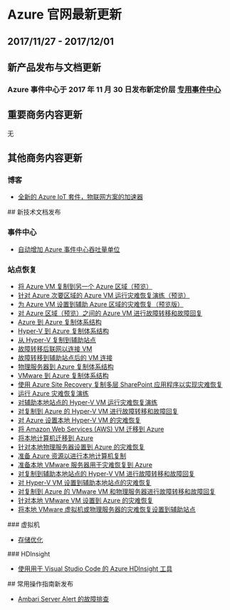 <properties
	pageTitle="Azure 官网本周更新 | Azure"
    description="Azure 官网本周更新"
    services=""
    documentationCenter=""
    authors=""
    manager=""
    editor=""
    tags=""/>

<tags ms.service="weekly-updates" ms.date="" wacn.date="" wacn.lang="cn"/>

# Azure 官网最新更新
## 2017/11/27 - 2017/12/01
## 新产品发布与文档更新

<h3>Azure 事件中心于 2017 年 11 月 30 日发布新定价层 <a href="/pricing/details/event-hubs/" id="weekly-updates-12-01_envent-hubs">专用事件中心</a></h3>

## 重要商务内容更新
无

## 其他商务内容更新
### 博客
<ul>
<li><a href="/blog/2017/11/27/The-next-generation-ofAzure-IoT-Suite-accelerates-IoT-solutions/" id="weekly-updates-12-01_blog-The-next-generation-ofAzure-IoT-Suite-accelerates-IoT-solutions">全新的 Azure IoT 套件，物联网方案的加速器</a></li>
</ul>
## 新技术文档发布

### 事件中心
<ul><li><a id="weekly-updates-12-01_docs-event-hubs-auto-inflate" href="//docs.azure.cn/zh-cn/event-hubs/event-hubs-auto-inflate">自动增加 Azure 事件中心吞吐量单位</a></li>
</ul>

### 站点恢复
<ul><li><a id="weekly-updates-12-01_docs-azure-to-azure-quickstart" href="//docs.azure.cn/zh-cn/site-recovery/azure-to-azure-quickstart">将 Azure VM 复制到另一个 Azure 区域（预览）</a></li>
<li><a id="weekly-updates-12-01_docs-azure-to-azure-tutorial-dr-drill" href="//docs.azure.cn/zh-cn/site-recovery/azure-to-azure-tutorial-dr-drill">针对 Azure 次要区域的 Azure VM 运行灾难恢复演练（预览）</a></li>
<li><a id="weekly-updates-12-01_docs-azure-to-azure-tutorial-enable-replication" href="//docs.azure.cn/zh-cn/site-recovery/azure-to-azure-tutorial-enable-replication">为 Azure VM 设置到辅助 Azure 区域的灾难恢复（预览版）</a></li>
<li><a id="weekly-updates-12-01_docs-azure-to-azure-tutorial-failover-failback" href="//docs.azure.cn/zh-cn/site-recovery/azure-to-azure-tutorial-failover-failback">对 Azure 区域（预览）之间的 Azure VM 进行故障转移和故障回复</a></li>
<li><a id="weekly-updates-12-01_docs-concepts-azure-to-azure-architecture" href="//docs.azure.cn/zh-cn/site-recovery/concepts-azure-to-azure-architecture">Azure 到 Azure 复制体系结构</a></li>
<li><a id="weekly-updates-12-01_docs-concepts-hyper-v-to-azure-architecture" href="//docs.azure.cn/zh-cn/site-recovery/concepts-hyper-v-to-azure-architecture">Hyper-V 到 Azure 复制体系结构</a></li>
<li><a id="weekly-updates-12-01_docs-concepts-hyper-v-to-secondary-architecture" href="//docs.azure.cn/zh-cn/site-recovery/concepts-hyper-v-to-secondary-architecture">从 Hyper-V 复制到辅助站点</a></li>
<li><a id="weekly-updates-12-01_docs-concepts-on-premises-to-azure-networking" href="//docs.azure.cn/zh-cn/site-recovery/concepts-on-premises-to-azure-networking">故障转移后联网以连接 VM</a></li>
<li><a id="weekly-updates-12-01_docs-concepts-on-premises-to-on-premises-networking" href="//docs.azure.cn/zh-cn/site-recovery/concepts-on-premises-to-on-premises-networking">故障转移到辅助站点后的 VM 连接</a></li>
<li><a id="weekly-updates-12-01_docs-concepts-physical-to-azure-architecture" href="//docs.azure.cn/zh-cn/site-recovery/concepts-physical-to-azure-architecture">物理服务器到 Azure 复制体系结构</a></li>
<li><a id="weekly-updates-12-01_docs-concepts-vmware-to-azure-architecture" href="//docs.azure.cn/zh-cn/site-recovery/concepts-vmware-to-azure-architecture">VMware 到 Azure 复制体系结构</a></li>
<li><a id="weekly-updates-12-01_docs-site-recovery-sharepoint" href="//docs.azure.cn/zh-cn/site-recovery/site-recovery-sharepoint">使用 Azure Site Recovery 复制多层 SharePoint 应用程序以实现灾难恢复</a></li>
<li><a id="weekly-updates-12-01_docs-tutorial-dr-drill-azure" href="//docs.azure.cn/zh-cn/site-recovery/tutorial-dr-drill-azure">运行 Azure 灾难恢复演练</a></li>
<li><a id="weekly-updates-12-01_docs-tutorial-dr-drill-secondary" href="//docs.azure.cn/zh-cn/site-recovery/tutorial-dr-drill-secondary">对辅助本地站点的 Hyper-V VM 运行灾难恢复演练</a></li>
<li><a id="weekly-updates-12-01_docs-tutorial-hyper-v-to-azure-failover-failback" href="//docs.azure.cn/zh-cn/site-recovery/tutorial-hyper-v-to-azure-failover-failback">对复制到 Azure 的 Hyper-V VM 进行故障转移和故障回复</a></li>
<li><a id="weekly-updates-12-01_docs-tutorial-hyper-v-to-azure" href="//docs.azure.cn/zh-cn/site-recovery/tutorial-hyper-v-to-azure">对 Azure 设置本地 Hyper-V VM 的灾难恢复</a></li>
<li><a id="weekly-updates-12-01_docs-tutorial-migrate-aws-to-azure" href="//docs.azure.cn/zh-cn/site-recovery/tutorial-migrate-aws-to-azure">将 Amazon Web Services (AWS) VM 迁移到 Azure</a></li>
<li><a id="weekly-updates-12-01_docs-tutorial-migrate-on-premises-to-azure" href="//docs.azure.cn/zh-cn/site-recovery/tutorial-migrate-on-premises-to-azure">将本地计算机迁移到 Azure</a></li>
<li><a id="weekly-updates-12-01_docs-tutorial-physical-to-azure" href="//docs.azure.cn/zh-cn/site-recovery/tutorial-physical-to-azure">针对本地物理服务器设置到 Azure 的灾难恢复</a></li>
<li><a id="weekly-updates-12-01_docs-tutorial-prepare-azure" href="//docs.azure.cn/zh-cn/site-recovery/tutorial-prepare-azure">准备 Azure 资源以进行本地计算机复制</a></li>
<li><a id="weekly-updates-12-01_docs-tutorial-prepare-on-premises-vmware" href="//docs.azure.cn/zh-cn/site-recovery/tutorial-prepare-on-premises-vmware">准备本地 VMware 服务器用于灾难恢复到 Azure</a></li>
<li><a id="weekly-updates-12-01_docs-tutorial-vmm-to-vmm-failover-failback" href="//docs.azure.cn/zh-cn/site-recovery/tutorial-vmm-to-vmm-failover-failback">对复制到辅助本地站点的 Hyper-V VM 进行故障转移和故障回复</a></li>
<li><a id="weekly-updates-12-01_docs-tutorial-vmm-to-vmm" href="//docs.azure.cn/zh-cn/site-recovery/tutorial-vmm-to-vmm">对 Hyper-V VM 设置到辅助本地站点的灾难恢复</a></li>
<li><a id="weekly-updates-12-01_docs-tutorial-vmware-to-azure-failover-failback" href="//docs.azure.cn/zh-cn/site-recovery/tutorial-vmware-to-azure-failover-failback">对复制到 Azure 的 VMware VM 和物理服务器进行故障转移和故障回复</a></li>
<li><a id="weekly-updates-12-01_docs-tutorial-vmware-to-azure" href="//docs.azure.cn/zh-cn/site-recovery/tutorial-vmware-to-azure">针对本地 VMware VM 设置到 Azure 的灾难恢复</a></li>
<li><a id="weekly-updates-12-01_docs-tutorial-vmware-to-vmware" href="//docs.azure.cn/zh-cn/site-recovery/tutorial-vmware-to-vmware">将本地 VMware 虚拟机或物理服务器的灾难恢复设置到辅助站点</a></li>
</ul>
### 虚拟机
<ul><li><a id="weekly-updates-12-01_docs-sizes-storage" href="//docs.azure.cn/zh-cn/virtual-machines/windows/sizes-storage">存储优化</a></li>
</ul>
### HDInsight
<ul>
<li><a id="weekly-updates-12-01_docs-hdinsight-for-vscode" href="//docs.azure.cn/zh-cn/hdinsight/hdinsight-for-vscode">使用用于 Visual Studio Code 的 Azure HDInsight 工具</a></li>
</ul>
## 常用操作指南新发布
<ul>
<li><a id="weekly-updates-12-01_docs-aog-virtual-machines-linux-qa-ambari-server-alerts" href="//docs.azure.cn/zh-cn/articles/azure-operations-guide/virtual-machines/linux/aog-virtual-machines-linux-qa-ambari-server-alerts">Ambari Server Alert 的故障排查</a></li>
</ul>

